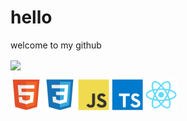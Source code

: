 <h1>hello</h1>

<p>welcome to  my github</p>

<p >
<a href="https://github.com/anuraghazra/github-readme-stats">
  <img height=200 align="center" src="https://github-readme-stats.vercel.app/api?username=Gustav01v&theme=github_dark" />
</a>
</p>

<p>
  <img src="https://github.com/devicons/devicon/blob/master/icons/html5/html5-original.svg" width="50px" height="50px"/>
  <img src="https://github.com/devicons/devicon/blob/master/icons/css3/css3-original.svg" width="50px" height="50px"/>
  <img src="https://github.com/devicons/devicon/blob/master/icons/javascript/javascript-original.svg" width="50px" height="50px"/>
  <img src="https://github.com/devicons/devicon/blob/master/icons/typescript/typescript-plain.svg" width="50px" height="50px" />
  <img src="https://github.com/devicons/devicon/blob/master/icons/react/react-original.svg" width="50px" height="50px"/>
</p>

